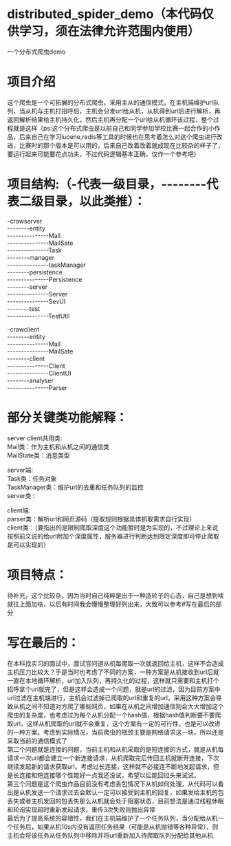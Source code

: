 # distributed_spider_demo（本代码仅供学习，须在法律允许范围内使用）
一个分布式爬虫demo

# 项目介绍<br/>
这个爬虫是一个可拓展的分布式爬虫，采用主从的通信模式，在主机端维护url队列，当从机与主机打招呼后，主机会分发url给从机，从机得到url后进行解析，再返回解析结果给主机持久化，然后主机再分配一个url给从机循环该过程，整个过程就是这样（ps:这个分布式爬虫是以前自己和同学参加学校比赛一起合作的小作品，后来自己在学习lucene,redis等工具的时候也在思考着怎么对这个爬虫进行改进，比赛时的那个版本是可以用的，后来自己改着改着就成现在比较杂的样子了，要运行起来可能要花点功夫，不过代码逻辑基本正确，仅作一个参考吧）<br/>

# 项目结构:（-代表一级目录，--------代表二级目录，以此类推）：<br/>
-crawserver<br/>
--------entity<br/>
---------------Mail<br/>
---------------MailSate<br/>
---------------Task<br/>
--------manager<br/>
---------------taskManager<br/>
--------persistence<br/>
---------------Persistence<br/>
--------server<br/>
---------------Server<br/>
---------------SevUI<br/>
--------test<br/>
---------------TestUtil<br/>

-crawclient<br/>
--------entity<br/>
---------------Mail<br/>
---------------MailSate<br/>
--------client<br/>
---------------Client<br/>
---------------ClientUI<br/>
--------analyser<br/>
---------------Parser<br/>

# 部分关键类功能解释：<br/>

server client共用类:<br/>
Mail类：作为主机和从机之间的通信类<br/>
MailState类：消息类型<br/>

server端:<br/>
Task类：任务对象<br/>
TaskManager类：维护url的去重和任务队列的监控<br/>
server类 :<br/>

client端:<br/>
parser类：解析url和网页源码（提取规则根据具体抓取需求自行实现）<br/>
client类：（要指出的是限制爬取深度这个功能暂时是为实现的，不过理论上来说按照前文说的给url附加个深度属性，服务器进行判断达到限定深度即可停止爬取是可以实现的）<br/>

# 项目特点：<br/>
待补充，这个比较杂，因为当时自己纯粹是出于一种造轮子的心态，自己是想到啥就往上面加啥，以后有时间我会慢慢整理好列出来，大致可以参考#写在最后的部分

# 写在最后的：<br/>
在本科找实习的面试中，面试官问道从机每爬取一次就返回给主机，这样不会造成主机压力比较大？于是当时也考虑了不同的方案，一种方案是从机接收到url后就一直在本地循环解析，url加入队列，再持久化的过程，这样就只需要和主机打个招呼拿个url就完了，但是这样会造成一个问题，就是url的过滤，因为目前方案中url过滤在主机端进行，主机会过滤掉已爬取的url和重复的url，采用这种方案会导致从机之间不知道对方爬了哪些网页，如果在从机之间增加通信则会大大增加这个爬虫的复杂度，也考虑过为每个从机分配一个hash值，根据hash值判断要不要爬取url，这样从机爬取的url就不会重复，这个方案有一定的可行性，也是可以改进的一种方案。考虑到实际情况，当前爬虫的瓶颈主要是网络请求这一块，所以还是采取当前的通信模式了<br/>
第二个问题就是连接的问题，当前主机和从机采取的是短连接的方式，就是从机每请求一次url都会建立一个新连接请求，从机爬取完后传回主机就断开连接，下次继续发起新的请求获取url。考虑过长连接，这样就不必接连不断地发起请求，但是长连接和短连接哪个性能好一点我还没试，希望以后能回过头来试试。<br/>
第三个问题是这个爬虫作品目前没有考虑丢包情况下从机如何处理，从代码可以看出是从机发送一个请求过去会默认一定可以接受到主机的回复，如果发给主机的包丢失或者主机发回的包丢失那么从机就会处于阻塞状态，目前想法是通过线程休眠和轮询实现超时重新发起请求，重传3次失败则抛出异常<br/>
最后为了提高系统的容错性，我们在主机端维护了一个任务队列，当分配给从机一个任务后，如果从机10s内没有返回任务结果（可能是从机抛错等各种异常），则主机会将该任务从任务队列中移除并将url重新加入待爬取队列分配给其他从机
